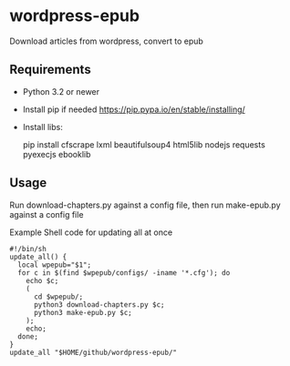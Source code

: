 # wordpress-epub
Download articles from wordpress, convert to epub

## Requirements
 * Python 3.2 or newer
 * Install pip if needed https://pip.pypa.io/en/stable/installing/
 * Install libs:

     pip install cfscrape lxml beautifulsoup4 html5lib nodejs requests pyexecjs ebooklib


## Usage
Run download-chapters.py against a config file, then run make-epub.py against a
 config file

Example Shell code for updating all at once

    #!/bin/sh
    update_all() {
      local wpepub="$1";
      for c in $(find $wpepub/configs/ -iname '*.cfg'); do
        echo $c;
        (
          cd $wpepub/;
          python3 download-chapters.py $c;
          python3 make-epub.py $c;
        );
        echo;
      done;
    }
    update_all "$HOME/github/wordpress-epub/"
